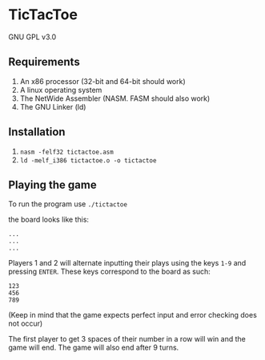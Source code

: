 # TicTacToe
GNU GPL v3.0

Requirements
------------
1. An x86 processor (32-bit and 64-bit should work)
2. A linux operating system
3. The NetWide Assembler (NASM. FASM should also work)
4. The GNU Linker (ld)

Installation
------------
1. `nasm -felf32 tictactoe.asm`
2. `ld -melf_i386 tictactoe.o -o tictactoe`

Playing the game
----------------
To run the program use `./tictactoe`

the board looks like this:
```
...
...
...
```

Players 1 and 2 will alternate inputting their plays using the keys `1-9` and pressing `ENTER`.
These keys correspond to the board as such:
```
123
456
789
```
(Keep in mind that the game expects perfect input and error checking does not occur)

The first player to get 3 spaces of their number in a row will win and the game will end.
The game will also end after 9 turns.
